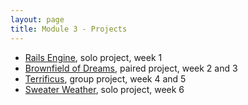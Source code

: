 ```yaml
---
layout: page
title: Module 3 - Projects
---
```


* [Rails Engine](../projects/rails_engine), solo project, week 1
* [Brownfield of Dreams](../projects/brownfield_of_dreams), paired project, week 2 and 3
* [Terrificus](../projects/terrificus), group project, week 4 and 5
* [Sweater Weather](../projects/sweater_weather), solo project, week 6
